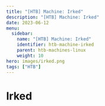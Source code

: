 ```yaml
---
title: "[HTB] Machine: Irked"
description: "[HTB] Machine: Irked"
date: 2023-06-12
menu:
  sidebar:
    name: "[HTB] Machine: Irked"
    identifier: htb-machine-irked
    parent: htb-machines-linux
    weight: 10
hero: images/irked.png
tags: ["HTB"]
---
```


# Irked